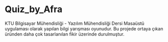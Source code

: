 # Quiz_by_Afra
KTU Bilgisayar Mühendisliği - Yazılım Mühendisliği Dersi
Masaüstü uygulaması olarak yapılan bilgi yarışması oyunudur.
Bu projede ortaya çıkan üründen daha çok tasarlanılan fikir üzerinde durulmuştur.
